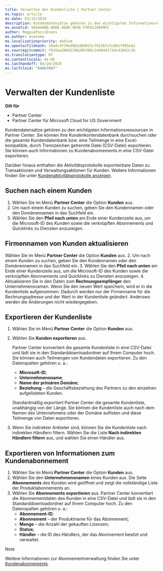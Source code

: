 ```yaml
---
title: Verwalten der Kundenliste | Partner Center
ms.topic: article
ms.date: 03/15/2019
description: Kundendatensätze gehören zu den wichtigsten Informationsressourcen in Partner Center.
ms.assetid: 58444AB8-AD6E-4686-9D4E-F9FA110A99FC
author: MaggiePucciEvans
ms.author: evansma
ms.localizationpriority: medium
ms.openlocfilehash: 34adc4f39e98b2d8d033c792367c5c062f985ed2
ms.sourcegitcommit: f916aa2884239b205398c24d04d1f1dc41b63c2b
ms.translationtype: HT
ms.contentlocale: de-DE
ms.lasthandoff: 04/28/2019
ms.locfileid: "64667897"
---
```

# <a name="manage-your-customer-list"></a>Verwalten der Kundenliste

**Gilt für**

-  Partner Center
-  Partner Center für Microsoft Cloud for US Government


Kundendatensätze gehören zu den wichtigsten Informationsressourcen in Partner Center. Sie können Ihre Kundenkontendatenbank durchsuchen oder die gesamte Kundendatenbank bzw. eine Teilmenge in eine Excel-kompatible, durch Trennzeichen getrennte Datei (CSV-Datei) exportieren. Sie können auch Informationen zu Kundenabonnements in eine CSV-Datei exportieren.

Darüber hinaus enthalten die Aktivitätsprotokolle exportierbare Daten zu Transaktionen und Verwaltungsaktionen für Kunden. Weitere Informationen finden Sie unter [Kundenaktivitätsprotokolle anzeigen](activity-logs.md).


## <a name="search-for-a-customer"></a>Suchen nach einem Kunden

1.  Wählen Sie im Menü **Partner Center** die Option **Kunden** aus.
2.  Um nach einem Kunden zu suchen, geben Sie den Kundennamen oder den Domänennamen in das Suchfeld ein.
3.  Wählen Sie den **Pfeil nach unten** am Ende einer Kundenzeile aus, um die Microsoft-ID des Kunden sowie die verknüpften Abonnements und Quicklinks zu Diensten anzuzeigen.

## <a name="update-a-customers-company-name"></a>Firmennamen von Kunden aktualisieren

Wählen Sie im Menü **Partner Center** die Option **Kunden** aus.
2.  Um nach einem Kunden zu suchen, geben Sie den Kundennamen oder den Domänennamen in das Suchfeld ein.
3.  Wählen Sie den **Pfeil nach unten** am Ende einer Kundenzeile aus, um die Microsoft-ID des Kunden sowie die verknüpften Abonnements und Quicklinks zu Diensten anzuzeigen.
4.  Aktualisieren Sie in den Daten zum **Rechnungsempfänger** den Unternehmensnamen. Wenn Sie den neuen Wert speichern, wird er in die Kundenliste aufgenommen. Dadurch werden nur der Firmenname für die Rechnungsadresse und der Wert in der Kundenliste geändert. Anderswo werden die Änderungen nicht wiedergegeben.

## <a name="export-your-customer-list"></a>Exportieren der Kundenliste

1.  Wählen Sie im Menü **Partner Center** die Option **Kunden** aus.
2.  Wählen Sie **Kunden exportieren** aus.

    Partner Center konvertiert die gesamte Kundenliste in eine CSV-Datei und lädt sie in den Standarddownloadordner auf Ihrem Computer hoch. Sie können auch Teilmengen von Kundendaten exportieren. Zu den Datenspalten gehören u. a.:

    -   **Microsoft-ID**;
    -   **Unternehmensname**;
    -   **Name der primären Domäne**;
    -   **Beziehung** – die Geschäftsbeziehung des Partners zu den einzelnen aufgelisteten Kunden.

    Standardmäßig exportiert Partner Center die gesamte Kundenliste, unabhängig von der Länge. Sie können die Kundenliste auch nach dem Namen des Unternehmens oder der Domäne auflisten und diese Teilmenge von Daten exportieren.

3.  Wenn Sie indirekter Anbieter sind, können Sie die Kundenliste nach indirekten Händlern filtern. Wählen Sie die Liste **Nach indirekten Händlern filtern** aus, und wählen Sie einen Händler aus.


## <a name="export-customer-subscription-information"></a>Exportieren von Informationen zum Kundenabonnement

1.  Wählen Sie im Menü **Partner Center** die Option **Kunden** aus.
2.  Wählen Sie den **Unternehmensnamen** eines Kunden aus. Die Seite **Abonnements** des Kunden wird geöffnet und zeigt die vollständige Liste der Produktabonnements an.
3.  Wählen Sie **Abonnements exportieren** aus. Partner Center konvertiert die Abonnementdaten des Kunden in eine CSV-Datei und lädt sie in den Standarddownloadordner auf Ihrem Computer hoch. Zu den Datenspalten gehören u. a.:
    -   **Abonnement-ID**;
    -   **Abonnement** – der Produktname für das Abonnement;
    -   **Menge** – die Anzahl der gekauften Lizenzen;
    -   **Status**;
    -   **Händler** – die ID des Händlers, der das Abonnement besitzt und verwaltet.

> [!NOTE]  
> Weitere Informationen zur Abonnementverwaltung finden Sie unter [Kundenabonnements](customer-subscriptions.md).

     

 

 



